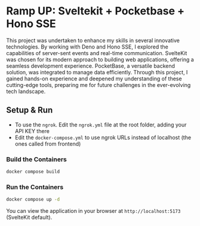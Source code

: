 # Ramp UP: Sveltekit + Pocketbase + Hono SSE

This project was undertaken to enhance my skills in several innovative technologies. By working with Deno and Hono SSE, I explored the capabilities of server-sent events and real-time communication. SvelteKit was chosen for its modern approach to building web applications, offering a seamless development experience. PocketBase, a versatile backend solution, was integrated to manage data efficiently. Through this project, I gained hands-on experience and deepened my understanding of these cutting-edge tools, preparing me for future challenges in the ever-evolving tech landscape.

## Setup & Run

- To use the `ngrok`. Edit the `ngrok.yml` file at the root folder, adding your API KEY there
- Edit the `docker-compose.yml` to use ngrok URLs instead of localhost (the ones called from frontend)

### Build the Containers
```sh
docker compose build
```

### Run the Containers
```sh
docker compose up -d
```

You can view the application in your browser at `http://localhost:5173` (SvelteKit default).
